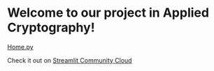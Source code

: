 # Welcome to our project in Applied Cryptography!

[Home.py](Home.py)

Check it out on [Streamlit Community Cloud](https://st-hello-app.streamlit.app/)
